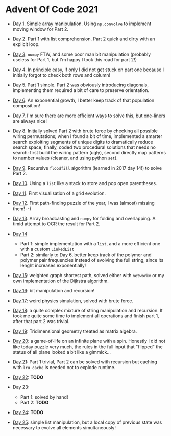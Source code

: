 # Advent Of Code 2021

* [Day 1](Day01.ipynb). Simple array manipulation. Using `np.convolve` to implement moving window for Part 2.

* [Day 2](Day02.ipynb). Part 1 with list comprehension. Part 2 quick and dirty with an explicit loop.

* [Day 3](Day03.ipynb). `numpy` FTW, and some poor man bit manipulation (probably useless for Part 1, but I'm happy I took this road for part 2!)

* [Day 4](Day04.ipynb). In principle easy, if only I did not get stuck on part one because I initially forgot to check both rows and column!

* [Day 5](Day05.ipynb). Part 1 simple. Part 2 was obviously introducing diagonals, implementing them required a bit of care to preserve orientation.

* [Day 6](Day06.ipynb). An exponential growth, I better keep track of that population composition!

* [Day 7](Day07.ipynb). I'm sure there are more efficient ways to solve this, but one-liners are always nice!

* [Day 8](Day08.ipynb). Initially solved Part 2 with brute force by checking all possible wiring permutations; when i found a bit of time, implemented a smarter search exploiting segments of unique digits to dramatically reduce search space; finally, coded two procedural solutions that needs no search: first build the wiring pattern (ugly), second directly map patterns to number values (cleaner, and using python `set`).

* [Day 9](Day09.ipynb). Recursive `floodfill` algorithm (learned in 2017 day 14!) to solve Part 2.

* [Day 10](Day10.ipynb). Using a `list` like a stack to store and pop open parentheses.

* [Day 11](Day11.ipynb). First visualisation of a grid evolution.

* [Day 12](Day12.ipynb). First path-finding puzzle of the year, I was (almost) missing them! :-)

* [Day 13](Day13.ipynb). Array broadcasting and `numpy` for folding and overlapping. A timid attempt to OCR the result for Part 2.

* [Day 14](Day14.ipynb)
   * Part 1: simple implementation with a `list`, and a more efficient one with a custom `LinkedList`
   * Part 2: similarly to Day 6, better keep track of the polymer and polymer pair frequencies instead of evolving the full string, since its lenght increases exponentially!
   
* [Day 15](Day15.ipynb): weighted graph shortest path, solved either with `networkx` or my own implementation of the Dijkstra algorithm.

* [Day 16](Day16.ipynb): bit manipulation and recursion!

* [Day 17](Day17.ipynb): weird physics simulation, solved with brute force.

* [Day 18](Day18.ipynb): a quite complex mixture of string manipulation and recursion. It took me quite some time to implement all operations and finish part 1, after that part 2 was trivial.

* [Day 19](Day19.ipynb): Tridimensional geometry treated as matrix algebra.

* [Day 20](Day20.ipynb): a game-of-life on an infinite plane with a spin. Honestly I did not like today puzzle very much, the rules in the full input  that "flipped" the status of all plane looked a bit like a gimmick... 

* [Day 21](Day21.ipynb): Part 1 trivial, Part 2 can be solved with recursion but caching with `lru_cache` is needed not to explode runtime.

* [Day 22](): **TODO**

* Day 23:
   * Part 1: solved by hand!
   * Part 2: **TODO**

* [Day 24](): **TODO**

* [Day 25](Day25.ipynb): simple list manipulation, but a local copy of previous state was necessary to evolve all elements simultaneously!
